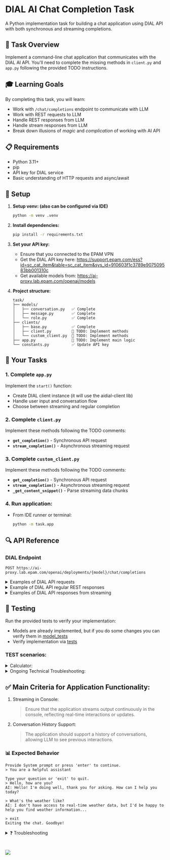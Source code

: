 # DIAL AI Chat Completion Task

A Python implementation task for building a chat application using DIAL API with both synchronous and streaming completions.

## 🎯 Task Overview

Implement a command-line chat application that communicates with the DIAL AI API. You'll need to complete the missing methods in `client.py` and `app.py` following the provided TODO instructions.

## 🎓 Learning Goals

By completing this task, you will learn:
- Work with `/chat/completions` endpoint to communicate with LLM
- Work with REST requests to LLM
- Handle REST responses from LLM
- Handle stream responses from LLM
- Break down illusions of *magic* and *complication* of working with AI API


## 📋 Requirements

- Python 3.11+
- pip
- API key for DIAL service
- Basic understanding of HTTP requests and async/await

## 🔧 Setup

1. **Setup venv: (also can be configured via IDE)**
   ```bash
   python -m venv .venv
   ``` 
2. **Install dependencies:**
   ```bash
   pip install -r requirements.txt
   ```

3. **Set your API key:**
    - Ensure that you connected to the EPAM VPN
    - Get the DIAL API key here: https://support.epam.com/ess?id=sc_cat_item&table=sc_cat_item&sys_id=910603f1c3789e907509583bb001310c
    - Get available models from: https://ai-proxy.lab.epam.com/openai/models

4. **Project structure:**
   ```
   task/
   ├── models/
   │   ├── conversation.py   ✅ Complete
   │   ├── message.py        ✅ Complete  
   │   └── role.py           ✅ Complete
   ├── clients/
   │   ├── base.py           ✅ Complete
   │   ├── client.py         🚧 TODO: Implement methods
   │   └── custom_client.py  🚧 TODO: Implement methods
   ├── app.py                🚧 TODO: Implement main logic
   └── constants.py          ✅ Update API key
   ```

## 📝 Your Tasks

### 1. Complete `app.py`
Implement the `start()` function:

- Create DIAL client instance (it will use the aidial-client lib)
- Handle user input and conversation flow
- Choose between streaming and regular completion

### 2. Complete `client.py`
Implement these methods following the TODO comments:

- **`get_completion()`** - Synchronous API request
- **`stream_completion()`** - Asynchronous streaming request

### 3. Complete `custom_client.py`
Implement these methods following the TODO comments:

- **`get_completion()`** - Synchronous API request
- **`stream_completion()`** - Asynchronous streaming request
- **`_get_content_snippet()`** - Parse streaming data chunks

### 4. Run application:
- From IDE runner or terminal:
    ```bash
    python -m task.app
    ```

## 🔍 API Reference

### DIAL Endpoint
```
POST https://ai-proxy.lab.epam.com/openai/deployments/{model}/chat/completions
```

<details> 
<summary>Examples of DIAL API requests</summary>

**Only required fields in request body:**
```json
{
  "messages": [
    {
      "role": "system",
      "content": "You are a helpful assistant."
    },
    {
      "role": "user",
      "content": "What is the capital of France?"
    }
  ]
}
```

Full request:
```
POST https://ai-proxy.lab.epam.com/openai/deployments/{model}/chat/completions
api-key: YOUR_API_KEY
Content-Type: application/json

{
  "model": "gpt-4o",
  "messages": [
    {
      "role": "system",
      "content": "You are a helpful assistant."
    },
    {
      "role": "user",
      "content": "What is the capital of France?"
    }
  ],
  "stream": true
}

```

</details> 

<details> 
<summary>Example of DIAL API regular REST responses</summary>

```json
{
  "id": "chatcmpl-BfT2Bjc6XmMrQnqSXaEzr2J6HaBhl",
  "object": "chat.completion",
  "created": 1749222755,
  "model": "gpt-4o-2024-08-06",
  "choices": [
    {
      "index": 0,
      "message": {
        "role": "assistant",
        "content": "Paris is the capital of France.",
        "refusal": null,
        "annotations": []
      },
      "logprobs": null,
      "finish_reason": "stop"
    }
  ],
  "usage": {
    "prompt_tokens": 21,
    "completion_tokens": 131,
    "total_tokens": 152,
    "prompt_tokens_details": {
      "cached_tokens": 0,
      "audio_tokens": 0
    },
    "completion_tokens_details": {
      "reasoning_tokens": 0,
      "audio_tokens": 0,
      "accepted_prediction_tokens": 0,
      "rejected_prediction_tokens": 0
    }
  },
  "system_fingerprint": "fp_ee1d74bde0"
}
```

</details> 


<details> 
<summary>Examples of DIAL API responses from streaming</summary>

<b>Pay attention that it starts from 'data: ' (it has 6 chars and then content)</b>

```
data: {
    "id": "chatcmpl-BgOcXoaiGfrqHDyu9dcOUMFmWNcgL",
    "object": "chat.completion.chunk",
    "created": 1749444117,
    "model": "gpt-4o-2024-08-06",
    "system_fingerprint": "fp_ee1d74bde0",
    "choices": [
        {
            "index": 0,
            "delta": {
                "role": "assistant",
                "content": "",
                "refusal": null
            },
            "logprobs": null,
            "finish_reason": null
        }
    ]
}
```

```
data: {
    "id": "chatcmpl-BgOcXoaiGfrqHDyu9dcOUMFmWNcgL",
    "object": "chat.completion.chunk",
    "created": 1749444117,
    "model": "gpt-4o-2024-08-06",
    "system_fingerprint": "fp_ee1d74bde0",
    "choices": [
        {
            "index": 0,
            "delta": {
                "content": "The capital"
            },
            "logprobs": null,
            "finish_reason": null
        }
    ]
}
```

```
data: {
    "id": "chatcmpl-BgOcXoaiGfrqHDyu9dcOUMFmWNcgL",
    "object": "chat.completion.chunk",
    "created": 1749444117,
    "model": "gpt-4o-2024-08-06",
    "system_fingerprint": "fp_ee1d74bde0",
    "choices": [
        {
            "index": 0,
            "delta": {
                "content": " of France"
            },
            "logprobs": null,
            "finish_reason": null
        }
    ]
}
```

```
data: {
    "id": "chatcmpl-BgOcXoaiGfrqHDyu9dcOUMFmWNcgL",
    "object": "chat.completion.chunk",
    "created": 1749444117,
    "model": "gpt-4o-2024-08-06",
    "system_fingerprint": "fp_ee1d74bde0",
    "choices": [
        {
            "index": 0,
            "delta": {
                "content": " is Paris."
            },
            "logprobs": null,
            "finish_reason": null
        }
    ]
}
```
```
data: {
    "id": "chatcmpl-BgOcXoaiGfrqHDyu9dcOUMFmWNcgL",
    "object": "chat.completion.chunk",
    "created": 1749444117,
    "model": "gpt-4o-2024-08-06",
    "system_fingerprint": "fp_ee1d74bde0",
    "choices": [
        {
            "index": 0,
            "delta": {},
            "logprobs": null,
            "finish_reason": "stop"
        }
    ],
    "usage": {
        "completion_tokens": 7,
        "prompt_tokens": 14,
        "total_tokens": 21
    }
}
```

When streaming is finished it returns `[DONE]`
```
data: [DONE]
```
</details> 

## 🧪 Testing

Run the provided tests to verify your implementation:
- Models are already implemented, but if you do some changes you can verify them in [model_tests](tests/models)
- Verify implementation via [tests](tests)

### TEST scenarios:
<details> 
<summary>Calculator:</summary>

- Prompt:
  ```
  You are a calculator. Your role is to perform mathematical computations and output the result as a number. Do NOT include any words, explanations, or units in your responses. Only provide the numeric result of the calculation.
  ```
- Scenario:
    ```
  Hi, what can u do?
  ```
  ~ '0'. Or 'Hi, I'm calculator and I can...'
    ```
  3*8
  ```
  ~ 24
    ```
  /2
  ```
  ~ 12
    ```
  -3
  ```
  ~ 9
    ```
  ^2
  ```
  ~ 81
</details> 

<details> 
<summary>Ongoing Technical Troubleshooting:</summary>

- Prompt:
  ```
  You are a Python expert and troubleshooting specialist. Your role is to assist in diagnosing and resolving technical issues related to Python programming. Provide clear, concise, and step-by-step solutions, ensuring the user understands the reasoning behind each step. When applicable, include example code, best practices, or alternative approaches. If the issue involves debugging, highlight the root cause and suggest efficient ways to fix or optimize the code. Always prioritize clarity, accuracy, and actionable advice.
  ```
- Scenario:
  ```
  Hi, what can u do?
  ```
  ~ Hi! I specialize in assisting with Python programming issues. Here's how I can help...
    ```
  I'm getting an error while running my Python script.
  ```
  ~ ... What’s the error message?
    ```
  'ModuleNotFoundError: No module named requests'.
  ```
  ~ This means the 'requests' library isn’t installed. You can install it by running `pip install requests`...
    ```
  I tried that, but now it says 'Permission denied'.
  ```
  ~ It seems you might not have the necessary permissions. Try using `sudo pip install` requests or run the command in a virtual environment.
    ```
  I set up the virtual environment, and now it works. But another error came up: 'ConnectionError'.
  ```
  ~ The 'ConnectionError' suggests an issue with your internet or the URL you’re trying to access...
</details> 

## ✅ Main Criteria for Application Functionality:

1. Streaming in Console:
   > Ensure that the application streams output continuously in the console, reflecting real-time interactions or updates.

2. Conversation History Support:
   > The application should support a history of conversations, allowing LLM to see previous interactions.

### 📊 Expected Behavior

```
Provide System prompt or press 'enter' to continue.
> You are a helpful assistant

Type your question or 'exit' to quit.
> Hello, how are you?
AI: Hello! I'm doing well, thank you for asking. How can I help you today?

> What's the weather like?
AI: I don't have access to real-time weather data, but I'd be happy to help you find weather information...

> exit
Exiting the chat. Goodbye!
```


<details> 
<summary>❓ Troubleshooting</summary>

- In case if it is hard to follow TODO instructions you can check the solution in the `completed` branch.
</details> 

# <img src="dialx-banner.png">